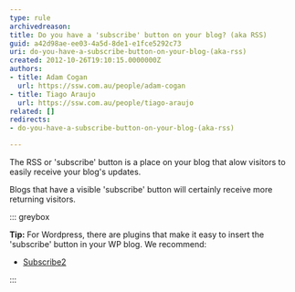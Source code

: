 ```yaml
---
type: rule
archivedreason: 
title: Do you have a 'subscribe' button on your blog? (aka RSS)
guid: a42d98ae-ee03-4a5d-8de1-e1fce5292c73
uri: do-you-have-a-subscribe-button-on-your-blog-(aka-rss)
created: 2012-10-26T19:10:15.0000000Z
authors:
- title: Adam Cogan
  url: https://ssw.com.au/people/adam-cogan
- title: Tiago Araujo
  url: https://ssw.com.au/people/tiago-araujo
related: []
redirects:
- do-you-have-a-subscribe-button-on-your-blog-(aka-rss)

---
```


The RSS or 'subscribe' button is a place on your blog that alow visitors to easily receive your blog's updates.  
<!--endintro-->

Blogs that have a visible 'subscribe' button will certainly receive more returning visitors.


::: greybox

**Tip:** For Wordpress, there are plugins that make it easy to insert the 'subscribe' button in your WP blog. We recommend:

* [Subscribe2](http&#58;//subscribe2.wordpress.com/)


:::
